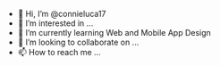 - 👋 Hi, I’m @connieluca17
- 👀 I’m interested in ...
- 🌱 I’m currently learning Web and Mobile App Design
- 💞️ I’m looking to collaborate on ...
- 📫 How to reach me ...

<!---
connieluca17/connieluca17 is a ✨ special ✨ repository because its `README.md` (this file) appears on your GitHub profile.
You can click the Preview link to take a look at your changes.
--->
